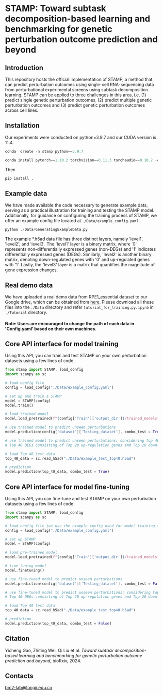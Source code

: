# STAMP: Toward subtask decomposition-based learning and benchmarking for genetic perturbation outcome prediction and beyond
## Introduction 
This repository hosts the official implementation of STAMP, a method that can predict perturbation outcomes using single-cell RNA-sequencing data from perturbational experimental screens using subtask decomposition learning. STAMP can be applied to three challenges in this area, i.e. (1) predict single genetic perturbation outcomes, (2) predict multiple genetic perturbation outcomes and (3) predict genetic perturbation outcomes across cell lines.
<!-- <p align="center"><img src="https://github.com/bm2-lab/STAMP/blob/main/img/Fig1.png" alt="STAMP" width="900px" /></p>   -->

## Installation
Our experiments were conducted on python=3.9.7 and our CUDA version is 11.4.
```python
conda  create -n stamp python==3.9.7
```
```python
conda install pytorch==1.10.2 torchvision==0.11.3 torchaudio==0.10.2 -c pytorch
```
Then
```python
pip install .
```

## Example data
We have made available the code necessary to generate example data, serving as a practical illustration for training and testing the STAMP model. Additionally, for guidance on configuring the training process of STAMP, we offer an example config file located at `./Data/example_config.yaml`.
```python
python ./Data/GeneratingExampleData.py
```
The example *.h5ad data file has three distinct layers, namely 'level1', 'level2', and 'level3'. The 'level1' layer is a binary matrix, where '0' represents non-differentially expressed genes (non-DEGs) and '1' indicates differentially expressed genes (DEGs). Similarly, 'level2' is another binary matrix, denoting down-regulated genes with '0' and up-regulated genes with '1'. Lastly, the 'level3' layer is a matrix that quantifies the magnitude of gene expression changes.

## Real demo data
We have uploaded a real demo data from RPE1_essential dataset to our Google drive, which can be obtained from [here](https://drive.google.com/drive/u/0/folders/1igU0HdON9HgbvrvVZf3hrwxRjneLGWzV). Please download all these files into the `./Data` directory and refer `tutorial_for_training.py.ipynb` in `./Tutorial` directory. 
#### Note: Users are encouraged to change the path of each data in 'Config.yaml' based on their own machines.

## Core API interface for model training
Using this API, you can train and test STAMP on your own perturbation datasets using a few lines of code. 
```python
from stamp import STAMP, load_config
import scanpy as sc

# load config file
config = load_config("./Data/example_config.yaml")

# set up and train a STAMP
model = STAMP(config)
model.train()

# load trained model
model.load_pretrained(f"{config['Train']['output_dir']}/trained_models")

# use trained model to predict unseen perturbations
model.prediction(config['dataset']['Testing_dataset'], combo_test = True)

# use trained model to predict unseen perturbations; considering Top 40 DEGs
# Top 40 DEGs consisting of Top 20 up-regulation genes and Top 20 down-regulation genes

# load Top 40 test data
top_40_data = sc.read_h5ad("./Data/example_test_top40.h5ad")

# prediction
model.prediction(top_40_data, combo_test = True)
```
## Core API interface for model fine-tuning
Using this API, you can fine-tune and test STAMP on your own perturbation datasets using a few lines of code.
```python
from stamp import STAMP, load_config
import scanpy as sc

# load config file (we use the example config used for model training to illustrate this)
config = load_config("./Data/example_config.yaml")

# set up STAMP
model = STAMP(config)

# load pre-trained model
model.load_pretrained(f"{config['Train']['output_dir']}/trained_models")

# fine-tuning model
model.finetuning()

# use fine-tuned model to predict unseen perturbations
model.prediction(config['dataset']['Testing_dataset'], combo_test = False)

# use fine-tuned model to predict unseen perturbations; considering Top 40 DEGs
# Top 40 DEGs consisting of Top 20 up-regulation genes and Top 20 down-regulation genes

# load Top 40 test data
top_40_data = sc.read_h5ad("./Data/example_test_top40.h5ad")

# prediction
model.prediction(top_40_data, combo_test = False)
```
## Citation
Yicheng Gao, Zhiting Wei, Qi Liu et al. *Toward subtask decomposition-based learning and benchmarking for genetic perturbation outcome prediction and beyond*, bioRxiv, 2024.
## Contacts
bm2-lab@tongji.edu.cn
